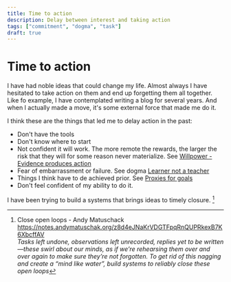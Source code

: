 ```yaml
---
title: Time to action
description: Delay between interest and taking action
tags: ["commitment", "dogma", "task"]
draft: true
---
```


# Time to action

I have had noble ideas that could change my life. Almost always I have hesitated to take action on them and end up forgetting them all together. Like fo example, I have contemplated writing a blog for several years. And when I actually made a move, it's some external force that made me do it.

I think these are the things that led me to delay action in the past:

- Don't have the tools
- Don't know where to start
- Not confident it will work. The more remote the rewards, the larger the risk that they will for some reason never materialize. See [Willpower - Evidence produces action](/willpower-as-a-function-of-evidence)
- Fear of embarrassment or failure. See dogma [Learner not a teacher](/learner-not-a-teacher)
- Things I think have to de achieved prior. See [Proxies for goals](/proxies-for-goals)
- Don't feel confident of my ability to do it.

I have been trying to build a systems that brings ideas to timely closure. [^1]
[^1]:
    Close open loops - Andy Matuschack  
    https://notes.andymatuschak.org/z8d4eJNaKrVDGTFpqRnQUPRkexB7K6XbcffAV  
    _Tasks left undone, observations left unrecorded, replies yet to be written—these swirl about our minds, as if we’re rehearsing them over and over again to make sure they’re not forgotten. To get rid of this nagging and create a “mind like water”, build systems to reliably close these open loops_
